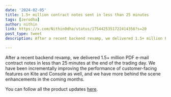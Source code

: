 ```yaml
---
date: '2024-02-05'
title: 1.5+ million contract notes sent in less than 25 minutes
tags: [zerodha]
author: nithin
link: https://x.com/Nithin0dha/status/1754425351722414356?s=20
post_type: tweet
description: After a recent backend revamp, we delivered 1.5+ million PDF e-mail contract notes in less than 25 minutes...

---
```


After a recent backend revamp, we delivered 1.5+ million PDF e-mail contract notes in less than 25 minutes at the end of the trading day. We have been incrementally improving the performance of customer-facing features on Kite and Console as well, and we have more behind the scene enhancements in the coming months.

You can follow all the product updates [here](https://zerodha.com/z-connect/updates/1-5-million-contract-notes-sent-in-less-than-25-minutes).
